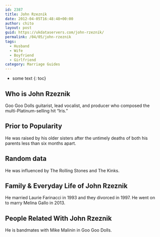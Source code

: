 ```yaml
---
id: 2387
title: John Rzeznik
date: 2012-04-05T16:48:48+00:00
author: chito
layout: post
guid: https://ukdataservers.com/john-rzeznik/
permalink: /04/05/john-rzeznik
tags:
  - Husband
  - Wife
  - Boyfriend
  - Girlfriend
category: Marriage Guides
---
```


* some text
{: toc}
          
          
## Who is  John Rzeznik
                  
                  
                  
Goo Goo Dolls guitarist, lead vocalist, and producer who composed the multi-Platinum-selling hit &#8220;Iris.&#8221;
                  
                
                
                
## Prior to Popularity 
                  
                  
                  
He was raised by his older sisters after the untimely deaths of both his parents less than six months apart.
                  
                
                
                
## Random data 
                  
                  
                  
He was influenced by The Rolling Stones and The Kinks.
                  
                
                
                
## Family & Everyday Life of John Rzeznik
                  
                  
                  
He married Laurie Farinacci in 1993 and they divorced in 1997. He went on to marry Melina Gallo in 2013.
                  
                
                
                
## People Related With  John Rzeznik
                  
                  
                  
He is bandmates with Mike Malinin in Goo Goo Dolls.
                  
                
              
            
          
          
          
    
    
  
